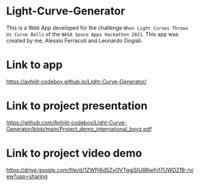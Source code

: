# Light-Curve-Generator

This is a Web App developed for the challenge `When Light Curves Throws Us Curve Balls` of the `NASA Space Apps Hackathon 2021`. This app was created by me, Alessio Ferracuti and Leonardo Gogiali.

# Link to app
https://avhijit-codeboy.github.io/Light-Curve-Generator/

# Link to project presentation
https://github.com/Avhijit-codeboy/Light-Curve-Generator/blob/main/Project_demo_international_boyz.pdf

# Link to project video demo
https://drive.google.com/file/d/1ZWPj6d5ZyOVTggjSIU8Rwfn17UWDZfB-/view?usp=sharing
